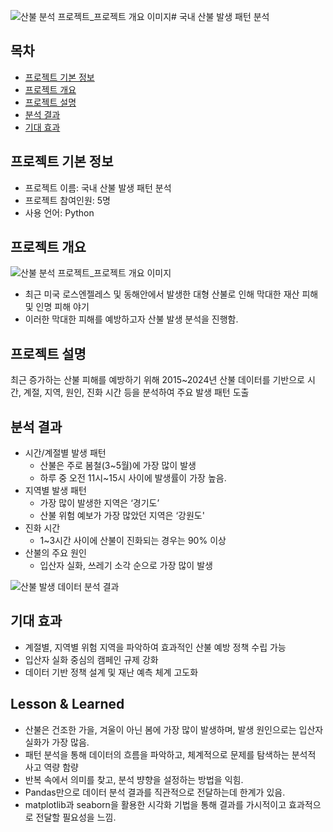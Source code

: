 ![산불 분석 프로젝트_프로젝트 개요 이미지](https://github.com/user-attachments/assets/b8c0e585-177c-4519-b97c-d06b83e1076d)# 국내 산불 발생 패턴 분석

## 목차
  - [프로젝트 기본 정보](#프로젝트-기본-정보)
  - [프로젝트 개요](#프로젝트-개요)
  - [프로젝트 설명](#프로젝트-설명)
  - [분석 결과](#분석-결과)
  - [기대 효과](#기대-효과)

## 프로젝트 기본 정보
- 프로젝트 이름: 국내 산불 발생 패턴 분석
- 프로젝트 참여인원: 5명
- 사용 언어: Python

## 프로젝트 개요
![산불 분석 프로젝트_프로젝트 개요 이미지](https://github.com/user-attachments/assets/49f82c45-dab8-462c-9859-681402835451)
- 최근 미국 로스엔젤레스 및 동해안에서 발생한 대형 산불로 인해 막대한 재산 피해 및 인명 피해 야기
- 이러한 막대한 피해를 예방하고자 산불 발생 분석을 진행함.

## 프로젝트 설명
 최근 증가하는 산불 피해를 예방하기 위해 2015~2024년 산불 데이터를 기반으로 시간, 계절, 지역, 원인, 진화 시간 등을 분석하여 주요 발생 패턴 도출

## 분석 결과
- 시간/계절별 발생 패턴
    - 산불은 주로 봄철(3~5월)에 가장 많이 발생
    - 하루 중 오전 11시~15시 사이에 발생률이 가장 높음.
- 지역별 발생 패턴
    - 가장 많이 발생한 지역은 ‘경기도’
    - 산불 위험 예보가 가장 많았던 지역은 ‘강원도'
- 진화 시간
    - 1~3시간 사이에 산불이 진화되는 경우는 90% 이상
- 산불의 주요 원인
    - 입산자 실화, 쓰레기 소각 순으로 가장 많이 발생
      
![산불 발생 데이터 분석 결과](https://github.com/user-attachments/assets/174a0174-045c-42af-8408-9bf6a845dc8f)


## 기대 효과
- 계절별, 지역별 위험 지역을 파악하여 효과적인 산불 예방 정책 수립 가능
- 입산자 실화 중심의 캠페인 규제 강화
- 데이터 기반 정책 설계 및 재난 예측 체계 고도화

## Lesson & Learned
- 산불은 건조한 가을, 겨울이 아닌 봄에 가장 많이 발생하며, 발생 원인으로는 입산자 실화가 가장 많음.
- 패턴 분석을 통해 데이터의 흐름을 파악하고, 체계적으로 문제를 탐색하는 분석적 사고 역량 함량
- 반복 속에서 의미를 찾고, 분석 뱡향을 설정하는 방법을 익힘.
- Pandas만으로 데이터 분석 결과를 직관적으로 전달하는데 한계가 있음.
- matplotlib과 seaborn을 활용한 시각화 기법을 통해 결과를 가시적이고 효과적으로 전달할 필요성을 느낌.
